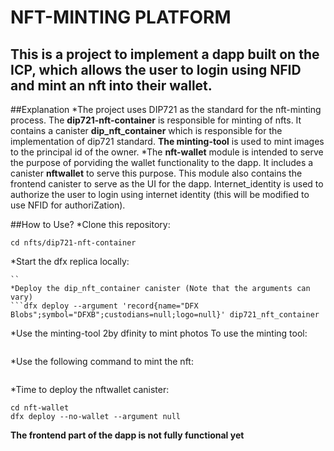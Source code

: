 # NFT-MINTING PLATFORM
This is a project to implement a dapp built on the ICP, which allows the user to login using NFID and mint an nft into their wallet.
---
##Explanation
*The project uses DIP721 as the standard for the nft-minting process. The **dip721-nft-container** is responsible for minting of nfts. It contains a canister __dip_nft_container__ which is responsible for the implementation of dip721 standard. **The minting-tool** is used to mint images to the principal id of the owner.
*The **nft-wallet** module is intended to serve the purpose of porviding the wallet functionality to the dapp. It includes a canister __nftwallet__ to serve this purpose. This module also contains the frontend canister to serve as the UI for the dapp. Internet_identity is used to authorize the user to login using internet identity (this will be modified to use NFID for authoriZation).

##How to Use?
*Clone this repository:
```git clone https://github.com/deepesh1793/NFT-Minting.git
cd nfts/dip721-nft-container
```
*Start the dfx replica locally:
```dfx start --background --clean
``
*Deploy the dip_nft_container canister (Note that the arguments can vary)
```dfx deploy --argument 'record{name="DFX Blobs";symbol="DFXB";custodians=null;logo=null}' dip721_nft_container
```
*Use the minting-tool 2by dfinity to mint photos
To use the minting tool:
```cargo install --git https://github.com/dfinity/experimental-minting-tool
```
*Use the following command to mint the nft:
```minting-tool local "$(dfx canister id dip721_nft_container)" --owner "$(dfx identity get-principal)" --file ./logo.png --sha2-auto
```
*Time to deploy the nftwallet canister:
```cd ../
cd nft-wallet
dfx deploy --no-wallet --argument null
```
**The frontend part of the dapp is not fully functional yet**
